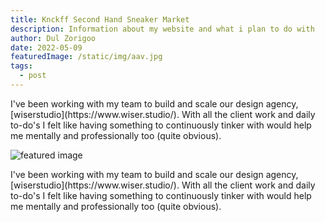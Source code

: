 ```yaml
---
title: Knckff Second Hand Sneaker Market
description: Information about my website and what i plan to do with
author: Dul Zorigoo
date: 2022-05-09
featuredImage: /static/img/aav.jpg
tags:
  - post
---
```


<!-- Text -->
<p class="mx-auto max-w-lg mb-16">
  I've been working with my team to build and scale our design agency, [wiserstudio](https://www.wiser.studio/). With all the client work and daily to-do's I felt like having something to continuously tinker with would help me mentally and professionally too (quite obvious).
</p>

<div class="flex w-full justify-center mb-16">
  <img src="/static/img/aav.jpg" alt="featured image" class="rounded-xl w-full max-w-5xl">
</div>

<!-- Text -->
<p class="mx-auto max-w-md my-16">
  I've been working with my team to build and scale our design agency, [wiserstudio](https://www.wiser.studio/). With all the client work and daily to-do's I felt like having something to continuously tinker with would help me mentally and professionally too (quite obvious).
</p>